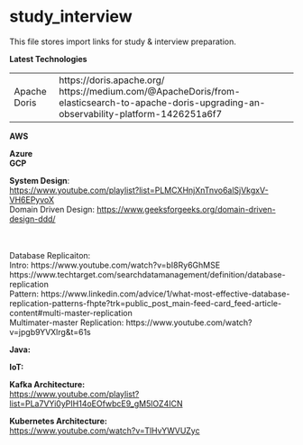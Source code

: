 # study_interview
This file stores import links for study & interview preparation.<br>
  
   
   <b>Latest Technologies</b>
   <table>
  <tr><td> Apache Doris</td><td>https://doris.apache.org/ <br>  https://medium.com/@ApacheDoris/from-elasticsearch-to-apache-doris-upgrading-an-observability-platform-1426251a6f7</td></tr>   
   </table>
   
   <b>AWS</b>

     
 
   <b>Azure</b><br>
   <b>GCP</b><br>
       
  <b>System Design</b>: <br>
  https://www.youtube.com/playlist?list=PLMCXHnjXnTnvo6alSjVkgxV-VH6EPyvoX </br>
     Domain Driven Design: https://www.geeksforgeeks.org/domain-driven-design-ddd/

 <br>    
<br>Database Replicaiton:
<br> Intro: https://www.youtube.com/watch?v=bI8Ry6GhMSE
<br> https://www.techtarget.com/searchdatamanagement/definition/database-replication
<br> Pattern: https://www.linkedin.com/advice/1/what-most-effective-database-replication-patterns-fhpte?trk=public_post_main-feed-card_feed-article-content#multi-master-replication
<br> Multimater-master Replication: https://www.youtube.com/watch?v=jpgb9YVXlrg&t=61s
	 

<b>Java:</b>

<b>IoT:</b>

<b>Kafka Architecture: </b> <br>
https://www.youtube.com/playlist?list=PLa7VYi0yPIH14oEOfwbcE9_gM5lOZ4ICN

<b>Kubernetes Architecture: </b></br>
https://www.youtube.com/watch?v=TlHvYWVUZyc
